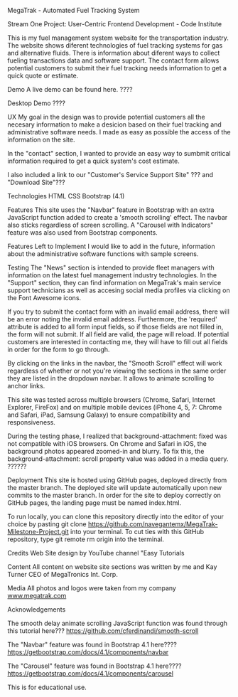 MegaTrak - Automated Fuel Tracking System 

Stream One Project: User-Centric Frontend Development - Code Institute

This is my fuel management system website for the transportation industry. 
The website shows diferent technologies of fuel tracking systems for gas and alternative fluids. 
There is information about diferent ways to collect fueling transactions data and software support. 
The contact form allows potential customers to submit their fuel tracking needs information to get a quick quote or estimate.

Demo
A live demo can be found here. ????

Desktop Demo ????

UX
My goal in the design was to provide potential customers all the necesary information to make a desicion based on their fuel tracking
and administrative software needs. I made as easy as possible the access of the information on the site.

In the "contact" section, I wanted to provide an easy way to sumbmit critical information required to get a quick system's cost estimate.

I also included a link to our "Customer's Service Support Site" ??? and "Download Site"???

Technologies
HTML
CSS
Bootstrap (4.1)

Features
This site uses the "Navbar" feature in Bootstrap with an extra JavaScript function added to create a 'smooth scrolling' effect. 
The navbar also sticks regardless of screen scrolling.
A "Carousel with Indicators" feature was also used from Bootstrap components.


Features Left to Implement
I would like to add in the future, information about the administrative software functions with sample screens.

Testing
The "News" section is intended to provide fleet managers with information on the latest fuel management industry technologies. 
In the "Support" section, they can find information on MegaTrak's main service support technicians as well as accesing social media profiles via clicking on the Font Awesome icons.

If you try to submit the contact form with an invalid email address, there will be an error noting the invalid email address. 
Furthermore, the 'required' attribute is added to all form input fields, so if those fields are not filled in, the form will not submit. 
If all field are valid, the page will reload. If potential customers are interested in contacting me, they will have to fill out all fields in order for the form to go through.

By clicking on the links in the navbar, the "Smooth Scroll" effect will work regardless of whether or not you're viewing the sections in the same order they are listed in the dropdown navbar.
It allows to animate scrolling to anchor links.

This site was tested across multiple browsers (Chrome, Safari, Internet Explorer, FireFox) and on multiple mobile devices (iPhone 4, 5, 7: Chrome and Safari, iPad, Samsung Galaxy) to ensure compatibility and responsiveness. 

During the testing phase, I realized that background-attachment: fixed was not compatible with iOS browsers. 
On Chrome and Safari in iOS, the background photos appeared zoomed-in and blurry. 
To fix this, the background-attachment: scroll property value was added in a media query. ??????

Deployment
This site is hosted using GitHub pages, deployed directly from the master branch. 
The deployed site will update automatically upon new commits to the master branch. 
In order for the site to deploy correctly on GitHub pages, the landing page must be named index.html.

To run locally, you can clone this repository directly into the editor of your choice by pasting git clone https://github.com/navegantemx/MegaTrak-Milestone-Project.git into your terminal. 
To cut ties with this GitHub repository, type git remote rm origin into the terminal.

Credits
Web Site design by YouTube channel "Easy Tutorials

Content
All content on website site sections was written by me and Kay Turner CEO of MegaTronics Int. Corp.

Media
All photos and logos were taken from my company www.megatrak.com 

Acknowledgements

The smooth delay animate scrolling JavaScript function was found through this tutorial here??? https://github.com/cferdinandi/smooth-scroll

The "Navbar" feature was found in Bootstrap 4.1 here???? https://getbootstrap.com/docs/4.1/components/navbar

The "Carousel" feature was found in Bootstrap 4.1 here???? https://getbootstrap.com/docs/4.1/components/carousel

This is for educational use.
